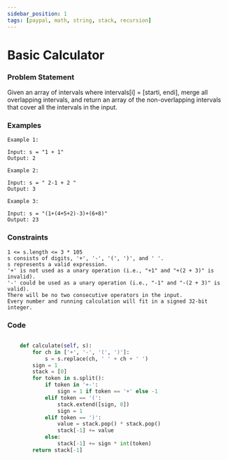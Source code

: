 ```yaml
---
sidebar_position: 1
tags: [paypal, math, string, stack, recursion]
---
```


# Basic Calculator

### Problem Statement

Given an array of intervals where intervals[i] = [starti, endi], merge all overlapping intervals, and return an array of the non-overlapping intervals that cover all the intervals in the input.

### Examples

```
Example 1:

Input: s = "1 + 1"
Output: 2

Example 2:

Input: s = " 2-1 + 2 "
Output: 3

Example 3:

Input: s = "(1+(4+5+2)-3)+(6+8)"
Output: 23
```

### Constraints

```
1 <= s.length <= 3 * 105
s consists of digits, '+', '-', '(', ')', and ' '.
s represents a valid expression.
'+' is not used as a unary operation (i.e., "+1" and "+(2 + 3)" is invalid).
'-' could be used as a unary operation (i.e., "-1" and "-(2 + 3)" is valid).
There will be no two consecutive operators in the input.
Every number and running calculation will fit in a signed 32-bit integer.
```

### Code

```python title="Python3 Code"

    def calculate(self, s):
        for ch in ['+', '-', '(', ')']:
            s = s.replace(ch, ' ' + ch + ' ')
        sign = 1
        stack = [0]
        for token in s.split():
            if token in '+-':
                sign = 1 if token == '+' else -1
            elif token == '(':
                stack.extend([sign, 0])
                sign = 1
            elif token == ')':
                value = stack.pop() * stack.pop()
                stack[-1] += value
            else:
                stack[-1] += sign * int(token)
        return stack[-1]
```
